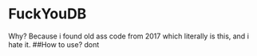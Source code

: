# FuckYouDB
Why? Because i found old ass code from 2017 which literally is this, and i hate it.
##How to use?
dont